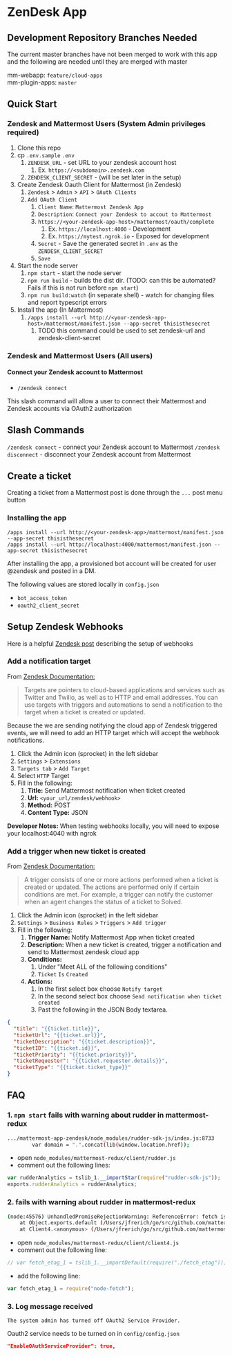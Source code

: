 # ZenDesk App

## Development Repository Branches Needed

The current master branches have not been merged to work with this app and the following are needed until they are merged with master

mm-webapp: `feature/cloud-apps`  
mm-plugin-apps: `master`

## Quick Start

### Zendesk and Mattermost Users (System Admin privileges required)

1. Clone this repo
1. cp `.env.sample` `.env`
    1. `ZENDESK_URL` - set URL to your zendesk account host
        1. Ex. `https://<subdomain>.zendesk.com`
    1. `ZENDESK_CLIENT_SECRET` - (will be set later in the setup)
1. Create Zendesk Oauth Client for Mattermost (in Zendesk)
    1. `Zendesk` > `Admin` > `API` > `OAuth Clients`
    1. `Add OAuth Client`
        1. `Client Name`: `Mattermost Zendesk App`
        1. `Description`: `Connect your Zendesk to accout to Mattermost`
        1. `https://<your-zendesk-app-host>/mattermost/oauth/complete`
            1. Ex. `https://localhost:4000` - Development
            1. Ex. `https://mytest.ngrok.io` - Exposed for development
        1. `Secret` - Save the generated secret in `.env` as the `ZENDESK_CLIENT_SECRET`
        1. `Save`
1. Start the node server
    1. `npm start` - start the node server
    1. `npm run build` - builds the dist dir.  (TODO: can this be automated?  Fails if this is not run before `npm start`)
    1. `npm run build:watch` (in separate shell) - watch for changing files and report typescript errors
1. Install the app (In Mattermost)
    1. `/apps install --url http://<your-zendesk-app-host>/mattermost/manifest.json --app-secret thisisthesecret`  
        1. TODO this command could be used to set zendesk-url and zendesk-client-secret

### Zendesk and Mattermost Users (All users)

#### Connect your Zendesk account to Mattermost

- `/zendesk connect`

This slash command will allow a user to connect their Mattermost and Zendesk
accounts via OAuth2 authorization

## Slash Commands

`/zendesk connect` - connect your Zendesk account to Mattermost
`/zendesk disconnect` - disconnect your Zendesk account from Mattermost

## Create a ticket

Creating a ticket from a Mattermost post is done through the `...` post menu button

### Installing the app

`/apps install --url http://<your-zendesk-app>/mattermost/manifest.json --app-secret thisisthesecret`  
`/apps install --url http://localhost:4000/mattermost/manifest.json --app-secret thisisthesecret`  

  After installing the app, a provisioned bot account will be created for user @zendesk and posted in a DM.

  The following values are stored locally in `config.json`

- `bot_access_token`
- `oauth2_client_secret`

## Setup Zendesk Webhooks

Here is a helpful [Zendesk post](https://support.zendesk.com/hc/en-us/articles/204890268-Creating-webhooks-with-the-HTTP-target#topic_yf1_fs5_tr) describing the setup of webhooks

### Add a notification target

From [Zendesk Documentation:](https://developer.zendesk.com/rest_api/docs/support/targets)

> Targets are pointers to cloud-based applications and services such as Twitter and Twilio, as well as to HTTP and email addresses. You can use targets with triggers and automations to send a notification to the target when a ticket is created or updated.

Because the we are sending notifying the cloud app of Zendesk triggered events,
we will need to add an HTTP target which will accept the webhook notifications.

1. Click the Admin icon (sprocket) in the left sidebar
1. `Settings` > `Extensions`
1. `Targets tab` > `Add Target`
1. Select `HTTP` Target
1. Fill in the following:
    1. **Title:** Send Mattermost notification when ticket created
    1. **Url:** `<your_url/zendesk/webhook>`
    1. **Method:** POST
    1. **Content Type:** JSON

**Developer Notes:** When testing webhooks locally, you will need to expose your localhost:4040 with ngrok

### Add a trigger when new ticket is created

From [Zendesk Documentation:](https://developer.zendesk.com/rest_api/docs/support/triggers)

> A trigger consists of one or more actions performed when a ticket is created or updated. The actions are performed only if certain conditions are met. For example, a trigger can notify the customer when an agent changes the status of a ticket to Solved.

1. Click the Admin icon (sprocket) in the left sidebar
1. `Settings` > `Business Rules` > `Triggers` > `Add trigger`
1. Fill in the following:
    1. **Trigger Name:** Notify Mattermost App when ticket created
    1. **Description:** When a new ticket is created, trigger a notification and send to Mattermost zendesk cloud app
    1. **Conditions:**
        1. Under "Meet ALL of the following conditions"
        1. `Ticket` `Is` `Created`
    1. **Actions:**
        1. In the first select box choose `Notify target`
        1. In the second select box choose `Send notification when ticket
           created`
        1. Past the following in the JSON Body textarea.

```json
{
  "title": "{{ticket.title}}",
  "ticketUrl": "{{ticket.url}}",
  "ticketDescription": "{{ticket.description}}",
  "ticketID": "{{ticket.id}}",
  "ticketPriority": "{{ticket.priority}}",
  "ticketRequester": "{{ticket.requester.details}}",
  "ticketType": "{{ticket.ticket_type}}"
}
```

## FAQ

### 1. `npm start` fails with warning about rudder in mattermost-redux

```sh
.../mattermost-app-zendesk/node_modules/rudder-sdk-js/index.js:8733
        var domain = ".".concat(lib(window.location.href));
```

- open `node_modules/mattermost-redux/client/rudder.js`
- comment out the following lines:

```javascript
var rudderAnalytics = tslib_1.__importStar(require("rudder-sdk-js"));
exports.rudderAnalytics = rudderAnalytics;
```

### 2.  fails with warning about rudder in mattermost-redux

```sh
(node:45576) UnhandledPromiseRejectionWarning: ReferenceError: fetch is not defined
    at Object.exports.default (/Users/jfrerich/go/src/github.com/mattermost/plugins/mattermost-applet-zendesk/node_modules/mattermost-redux/client/fetch_etag.js:32:26)
    at Client4.<anonymous> (/Users/jfrerich/go/src/github.com/mattermost/plugins/mattermost-applet-zendesk/node_modules/mattermost-redux/client/client4.js:1594:70)
```

- open `node_modules/mattermost-redux/client/client4.js`
- comment out the following line:

```javascript
// var fetch_etag_1 = tslib_1.__importDefault(require("./fetch_etag"));
```

- add the following line:

```javascript
var fetch_etag_1 = require("node-fetch");
```

### 3. Log message received

`The system admin has turned off OAuth2 Service Provider.`

Oauth2 service needs to be turned on in `config/config.json`

```json
"EnableOAuthServiceProvider": true,
```
